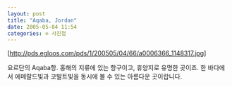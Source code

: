 ```yaml
---
layout: post
title: "Aqaba, Jordan"
date: 2005-05-04 11:54
categories: ⊙ 사진첩
---
```


[http://pds.egloos.com/pds/1/200505/04/66/a0006366_1148317.jpg]

요르단의 Aqaba항. 홍해의 지류에 있는 항구이고, 휴양지로 유명한 곳이죠.
한 바다에서 에메랄드빛과 코발트빛을 동시에 볼 수 있는 아름다운 곳이랍니다.

       
